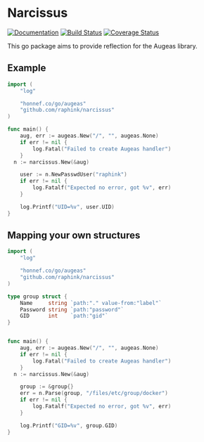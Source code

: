 Narcissus
=========

[![Documentation](https://img.shields.io/badge/godoc-reference-blue.svg)](https://godoc.org/github.com/raphink/narcissus)
[![Build Status](https://img.shields.io/travis/raphink/narcissus/master.svg)](https://travis-ci.org/raphink/narcissus)
[![Coverage Status](https://img.shields.io/coveralls/raphink/narcissus.svg)](https://coveralls.io/r/raphink/narcissus?branch=master)

This go package aims to provide reflection for the Augeas library.

## Example

```go
import (
	"log"

	"honnef.co/go/augeas"
	"github.com/raphink/narcissus"
)

func main() {
	aug, err := augeas.New("/", "", augeas.None)
	if err != nil {
		log.Fatal("Failed to create Augeas handler")
	}
  n := narcissus.New(&aug)

	user := n.NewPasswdUser("raphink")
	if err != nil {
		log.Fatalf("Expected no error, got %v", err)
	}

	log.Printf("UID=%v", user.UID)
}
```



## Mapping your own structures


```go
import (
	"log"

	"honnef.co/go/augeas"
	"github.com/raphink/narcissus"
)

type group struct {
	Name     string `path:"." value-from:"label"`
	Password string `path:"password"`
	GID      int    `path:"gid"`
}


func main() {
	aug, err := augeas.New("/", "", augeas.None)
	if err != nil {
		log.Fatal("Failed to create Augeas handler")
	}
  n := narcissus.New(&aug)

	group := &group{}
	err = n.Parse(group, "/files/etc/group/docker")
	if err != nil {
		log.Fatalf("Expected no error, got %v", err)
	}

	log.Printf("GID=%v", group.GID)
}
```
